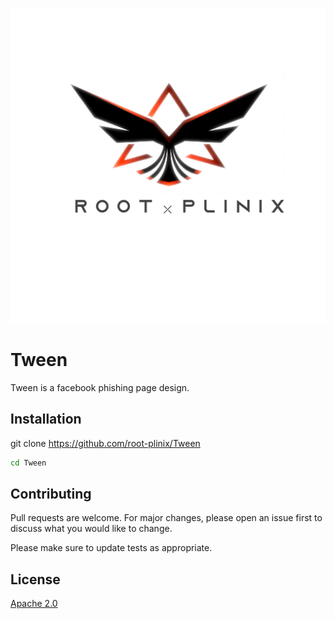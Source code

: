 ![alt text](images/20210310_141426.png)
# Tween

Tween is a facebook phishing page design.

## Installation

git clone https://github.com/root-plinix/Tween

```bash
cd Tween
```

## Contributing
Pull requests are welcome. For major changes, please open an issue first to discuss what you would like to change.

Please make sure to update tests as appropriate.

## License
[Apache 2.0](https://choosealicense.com/licenses/apache/)
